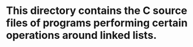 # This directory contains the C source files of programs performing certain operations around linked lists.
